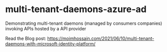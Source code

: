 
# multi-tenant-daemons-azure-ad

Demonstrating multi-tenant daemons (managed by consumers companies) invoking APIs hosted by a API provider


Read the Blog post: https://moimhossain.com/2021/06/10/multi-tenant-daemons-with-microsoft-identity-platform/